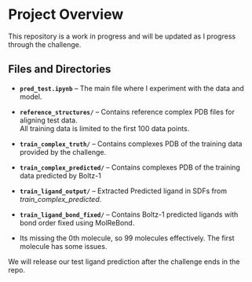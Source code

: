 # Project Overview  

This repository is a work in progress and will be updated as I progress through the challenge.  

## Files and Directories  

- **`pred_test.ipynb`** – The main file where I experiment with the data and model.  
- **`reference_structures/`** – Contains reference complex PDB files for aligning test data.  
All training data is limited to the first 100 data points.
- **`train_complex_truth/`** – Contains complexes PDB of the training data provided by the challenge.
- **`train_complex_predicted/`** – Contains complexes PDB of the training data predicted by Boltz-1
- **`train_ligand_output/`** – Extracted Predicted ligand in SDFs from *train_complex_predicted*. 
- **`train_ligand_bond_fixed/`** – Contains Boltz-1 predicted ligands with bond order fixed using MolReBond.
  
- Its missing the 0th molecule, so 99 molecules effectively. The first molecule has some issues.

We will release our test ligand prediction after the challenge ends in the repo. 